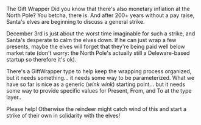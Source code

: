 The Gift Wrapper
Did you know that there's also monetary inflation at the North Pole? You betcha, there is. And after 200+ years without a pay raise, Santa's elves are beginning to discuss a general strike.

December 3rd is just about the worst time imaginable for such a strike, and Santa's desperate to calm the elves down. If he can just wrap a few presents, maybe the elves will forget that they're being paid well below market rate (don't worry: the North Pole's actually still a Deleware-based startup so therefore it's ok).

There's a GiftWrapper type to help keep the wrapping process organized, but it needs something... it needs some way to be parameterized. What we have so far is nice as a generic (_wink wink_) starting point... but it needs some way to provide specific values for Present, From, and To at the type layer..

Please help! Otherwise the reindeer might catch wind of this and start a strike of their own in solidarity with the elves!
